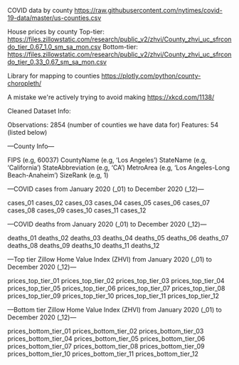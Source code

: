 COVID data by county
https://raw.githubusercontent.com/nytimes/covid-19-data/master/us-counties.csv

House prices by county
Top-tier: https://files.zillowstatic.com/research/public_v2/zhvi/County_zhvi_uc_sfrcondo_tier_0.67_1.0_sm_sa_mon.csv
Bottom-tier: https://files.zillowstatic.com/research/public_v2/zhvi/County_zhvi_uc_sfrcondo_tier_0.33_0.67_sm_sa_mon.csv

Library for mapping to counties
https://plotly.com/python/county-choropleth/

A mistake we're actively trying to avoid making
https://xkcd.com/1138/

Cleaned Dataset Info:

Observations: 2854 (number of counties we have data for)
Features: 54 (listed below)

—County Info—

FIPS (e.g, 60037)
CountyName (e.g, ‘Los Angeles’)
StateName (e.g, ‘California’)
StateAbbreviation (e.g, ‘CA’)
MetroArea (e.g, ‘Los Angeles-Long Beach-Anaheim’)
SizeRank (e.g, 1)

—COVID cases from January 2020 (\_01) to December 2020 (\_12)—

cases_01
cases_02
cases_03
cases_04
cases_05
cases_06
cases_07
cases_08
cases_09
cases_10
cases_11
cases_12

—COVID deaths from January 2020 (\_01) to December 2020 (\_12)—

deaths_01
deaths_02
deaths_03
deaths_04
deaths_05
deaths_06
deaths_07
deaths_08
deaths_09
deaths_10
deaths_11
deaths_12

—Top tier Zillow Home Value Index (ZHVI) from January 2020 (\_01) to December 2020 (\_12)—

prices_top_tier_01
prices_top_tier_02
prices_top_tier_03
prices_top_tier_04
prices_top_tier_05
prices_top_tier_06
prices_top_tier_07
prices_top_tier_08
prices_top_tier_09
prices_top_tier_10
prices_top_tier_11
prices_top_tier_12

—Bottom tier Zillow Home Value Index (ZHVI) from January 2020 (\_01) to December 2020 (\_12)—

prices_bottom_tier_01
prices_bottom_tier_02
prices_bottom_tier_03
prices_bottom_tier_04
prices_bottom_tier_05
prices_bottom_tier_06
prices_bottom_tier_07
prices_bottom_tier_08
prices_bottom_tier_09
prices_bottom_tier_10
prices_bottom_tier_11
prices_bottom_tier_12
